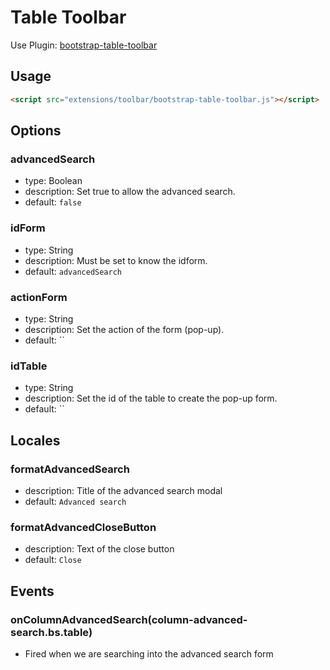 # Table Toolbar

Use Plugin: [bootstrap-table-toolbar](https://github.com/wenzhixin/bootstrap-table/tree/master/src/extensions/toolbar)

## Usage

```html
<script src="extensions/toolbar/bootstrap-table-toolbar.js"></script>
```

## Options

### advancedSearch

- type: Boolean
- description: Set true to allow the advanced search.
- default: `false`

### idForm

- type: String
- description: Must be set to know the idform.
- default: `advancedSearch`

### actionForm

- type: String
- description: Set the action of the form (pop-up).
- default: ``

### idTable

- type: String
- description: Set the id of the table to create the pop-up form.
- default: ``

## Locales

### formatAdvancedSearch

- description: Title of the advanced search modal
- default: `Advanced search`

### formatAdvancedCloseButton

- description: Text of the close button
- default: `Close`

## Events

### onColumnAdvancedSearch(column-advanced-search.bs.table)

- Fired when we are searching into the advanced search form
